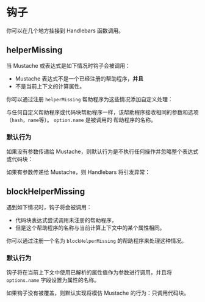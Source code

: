 # 钩子

你可以在几个地方挂接到 Handlebars 函数调用。

## helperMissing

当 Mustache 或表达式是如下情况时钩子会被调用：

- Mustache 表达式不是一个已经注册的帮助程序，**并且**
- 不是当前上下文的计算属性。

你可以通过注册 `helperMissing` 帮助程序为这些情况添加自定义处理：

<ExamplePart examplePage="/zh/examples/hook-helper-missing.md" show="template" />
<ExamplePart examplePage="/zh/examples/hook-helper-missing.md" show="preparationScript" />
<ExamplePart examplePage="/zh/examples/hook-helper-missing.md" show="output" />

与任何自定义帮助程序或代码块帮助程序一样，该帮助程序接收相同的参数和选项（`hash`，`name`等）。 `option.name` 是被调用的
帮助程序的名称。

### 默认行为

如果没有参数传递给 Mustache，则默认行为是不执行任何操作并忽略整个表达式或代码块：

<Flex>
<ExamplePart examplePage="/zh/examples/hook-helper-missing-default-no-param.md" show="template" />
<ExamplePart examplePage="/zh/examples/hook-helper-missing-default-no-param.md" show="output" />
</Flex>

如果有参数传递给 Mustache，则 Handlebars 将引发异常：

<Flex>
<ExamplePart examplePage="/zh/examples/hook-helper-missing-default-param.md" show="template" />
<ExamplePart examplePage="/zh/examples/hook-helper-missing-default-param.md" show="error" />
</Flex>

## blockHelperMissing

遇到如下情况时，钩子将会被调用：

- 代码块表达式尝试调用未注册的帮助程序，
- 但是这个帮助程序的名称与当前计算上下文中的某个属性相同。

你可以通过注册一个名为 `blockHelperMissing` 的帮助程序来处理这种情况。

<ExamplePart examplePage="/zh/examples/hook-block-helper-missing.md" show="template" />
<ExamplePart examplePage="/zh/examples/hook-block-helper-missing.md" show="preparationScript" />
<ExamplePart examplePage="/zh/examples/hook-block-helper-missing.md" show="output" />

### 默认行为

钩子将在当前上下文中使用已解析的属性值作为参数进行调用，并且将 `options.name` 字段设置为属性的名称。

如果钩子没有被覆盖，则默认实现将模仿 Mustache 的行为：只调用代码块。

<ExamplePart examplePage="/zh/examples/hook-block-helper-missing-default.md" show="template" />
<ExamplePart examplePage="/zh/examples/hook-block-helper-missing-default.md" show="output" />
